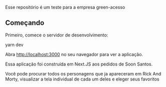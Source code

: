 Esse repositório é um teste para a empresa green-acesso

## Começando

Primeiro, comece o servidor de desenvolvimento:


yarn dev

Abra [http://localhost:3000](http://localhost:3000) no seu navegador para ver a aplicação.

Essa aplicação foi construída em Next.JS aos pedidos de Soon Santos.

Você pode procurar todos os personagens que ja apareceram em Rick And Morty, visualizar a tela individual de cada um deles e eleger seus favoritos
